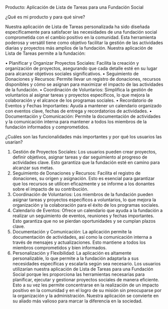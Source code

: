 Producto: Aplicación de Lista de Tareas para una Fundación Social

¿Qué es mi producto y para qué sirve?

Nuestra aplicación de Lista de Tareas personalizada ha sido diseñada específicamente para satisfacer las necesidades de una fundación social comprometida con el cambio positivo en la comunidad. Esta herramienta poderosa y versátil tiene como objetivo facilitar la gestión de las actividades diarias y proyectos más amplios de la fundación.
Nuestra aplicación de Lista de Tareas permite a la fundación:

•	Planificar y Organizar Proyectos Sociales: Facilita la creación y organización de proyectos, asegurando que cada detalle esté en su lugar para alcanzar objetivos sociales significativos.
•	Seguimiento de Donaciones y Recursos: Permite llevar un registro de donaciones, recursos disponibles y cómo se asignan para maximizar el impacto de las actividades de la fundación.
•	Coordinación de Voluntarios: Simplifica la gestión de voluntarios al asignar tareas y proyectos específicos, lo que mejora la colaboración y el alcance de los programas sociales.
•	Recordatorio de Eventos y Fechas Importantes: Ayuda a mantener un calendario organizado con eventos clave, fechas de entrega y recordatorios de actividades.
•	Documentación y Comunicación: Permite la documentación de actividades y la comunicación interna para mantener a todos los miembros de la fundación informados y comprometidos.

¿Cuáles son las funcionalidades más importantes y por qué los usuarios las usarían?

1.	Gestión de Proyectos Sociales: Los usuarios pueden crear proyectos, definir objetivos, asignar tareas y dar seguimiento al progreso de actividades clave. Esto garantiza que la fundación esté en camino para alcanzar sus metas.
2.	Seguimiento de Donaciones y Recursos: Facilita el registro de donaciones, su origen y asignación. Esto es esencial para garantizar que los recursos se utilicen eficazmente y se informe a los donantes sobre el impacto de su contribución.
3.	Coordinación de Voluntarios: Los miembros de la fundación pueden asignar tareas y proyectos específicos a voluntarios, lo que mejora la organización y la colaboración para el éxito de los programas sociales.
4.	Calendario de Eventos: Ofrece un calendario que ayuda a la fundación a realizar un seguimiento de eventos, reuniones y fechas importantes. Esto garantiza que no se pierdan oportunidades y se cumplan plazos clave.
5.	Documentación y Comunicación: La aplicación permite la documentación de actividades, así como la comunicación interna a través de mensajes y actualizaciones. Esto mantiene a todos los miembros comprometidos y bien informados.
6.	Personalización y Flexibilidad: La aplicación es altamente personalizable, lo que permite a la fundación adaptarla a sus necesidades específicas y escalarla según sea necesario.
Los usuarios utilizarían nuestra aplicación de Lista de Tareas para una Fundación Social porque les proporciona las herramientas necesarias para planificar, ejecutar y gestionar proyectos sociales de manera eficiente. Esto a su vez les permite concentrarse en la realización de un impacto positivo en la comunidad y en el logro de su misión sin preocuparse por la organización y la administración. Nuestra aplicación se convierte en su aliado más valioso para marcar la diferencia en la sociedad.

